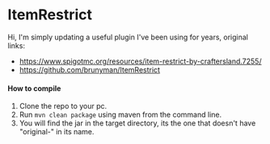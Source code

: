 # ItemRestrict
Hi, I'm simply updating a useful plugin I've been using for years, original links:
* https://www.spigotmc.org/resources/item-restrict-by-craftersland.7255/
* https://github.com/brunyman/ItemRestrict

#### How to compile
1. Clone the repo to your pc.
2. Run `mvn clean package` using maven from the command line.
3. You will find the jar in the target directory, its the one that doesn't have "original-" in its name.